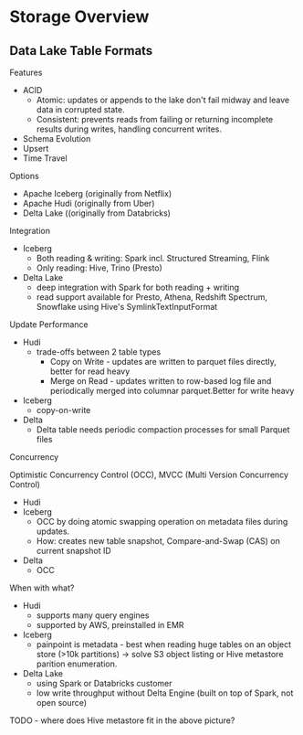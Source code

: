 # Storage Overview

## Data Lake Table Formats

Features
- ACID
    - Atomic: updates or appends to the lake don't fail midway and leave data in corrupted state.
    - Consistent: prevents reads from failing or returning incomplete results during writes, handling concurrent writes.
- Schema Evolution
- Upsert
- Time Travel

Options
- Apache Iceberg (originally from Netflix)
- Apache Hudi (originally from Uber)
- Delta Lake ((originally from Databricks)

Integration
- Iceberg
    - Both reading & writing: Spark incl. Structured Streaming, Flink
    - Only reading: Hive, Trino (Presto)
- Delta Lake
    - deep integration with Spark for both reading + writing
    - read support available for Presto, Athena, Redshift Spectrum, Snowflake using Hive's SymlinkTextInputFormat

Update Performance
- Hudi
    - trade-offs between 2 table types
        - Copy on Write - updates are written to parquet files directly, better for read heavy
        - Merge on Read - updates written to row-based log file and periodically merged into columnar parquet.Better for write heavy
- Iceberg
    - copy-on-write
- Delta 
    - Delta table needs periodic compaction processes for small Parquet files 

Concurrency

Optimistic Concurrency Control (OCC), MVCC (Multi Version Concurrency Control)
- Hudi
- Iceberg
    - OCC by doing atomic swapping operation on metadata files during updates.
    - How: creates new table snapshot, Compare-and-Swap (CAS) on current snapshot ID
- Delta 
    - OCC 
     
When with what?
- Hudi
    - supports many query engines
    - supported by AWS, preinstalled in EMR
- Iceberg
    - painpoint is metadata - best when reading huge tables on an object store (>10k partitions) -> solve S3 object listing or Hive metastore parition enumeration.
- Delta Lake
    - using Spark or Databricks customer
    - low write throughput without Delta Engine (built on top of Spark, not open source)


TODO - where does Hive metastore fit in the above picture?